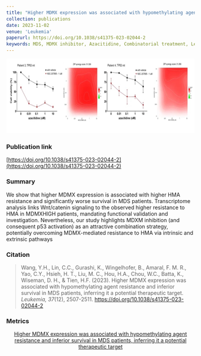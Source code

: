 ```yaml
---
title: "Higher MDMX expression was associated with hypomethylating agent resistance and inferior survival in MDS patients, inferring it a potential therapeutic target"
collection: publications
date: 2023-11-02
venue: 'Leukemia'
paperurl: https://doi.org/10.1038/s41375-023-02044-2
keywords: MDS, MDMX inhibitor, Azacitidine, Combinatorial treatment, Leukemia
---
```

<div style="text-align: center;">
  <img src="https://raw.githubusercontent.com/EspressoKris/Portfolio/master/images/GraphicalAbstracts/2023_11_Leukemia_Wang.jpg" alt="Graphical Abstract" style="width: 625px; height: 200px;">
</div>

### Publication link
[https://doi.org/10.1038/s41375-023-02044-2](https://doi.org/10.1038/s41375-023-02044-2)

### Summary
We show that higher MDMX expression is associated with higher HMA resistance and significantly worse survival in MDS patients. Transcriptome analysis links Wnt/catenin signaling to the observed higher resistance to HMA in MDMXHIGH patients, mandating functional validation and investigation. Nevertheless, our study highlights MDXM inhibition (and consequent p53 activation) as an attractive combination strategy, potentially overcoming MDMX-mediated resistance to HMA via intrinsic and extrinsic pathways

### Citation
> Wang, Y.H., Lin, C.C., Gurashi, K., Wingelhofer, B., Amaral, F. M. R., Yao, C.Y., Hsieh, H. T., Liu, M. C., Hou, H.A., Chou, W.C., Batta, K., Wiseman, D. H., & Tien, H.F. (2023). Higher MDMX expression was associated with hypomethylating agent resistance and inferior survival in MDS patients, inferring it a potential therapeutic target. *Leukemia, 37*(12), 2507-2511. https://doi.org/10.1038/s41375-023-02044-2

### Metrics
<div style="text-align: center;">
  <a href="https://plu.mx/plum/a/?doi=10.1038/s41375-023-02044-2" data-hide-print="true" class="plumx-details plum-bigben-theme" data-site="plum" data-hide-when-empty="true" data-no-link="true" data-pass-hidden-categories="true" data-hide-mentions="true" data-hide-socialmedia="false">Higher MDMX expression was associated with hypomethylating agent resistance and inferior survival in MDS patients, inferring it a potential therapeutic target</a>
</div>